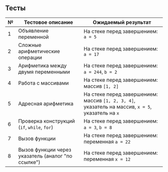 ##  Тесты

| № | Тестовое описание                                     | Ожидаемый результат                                                                               |
|---|-------------------------------------------------------|---------------------------------------------------------------------------------------------------|
| 1 | Объявление переменной                                 | На стеке перед завершением: `a = 5`                                                               |
| 2 | Сложные арифметические операции                       | На стеке перед завершением: `a = 17`                                                              |
| 3 | Арифметика между двумя переменными                    | На стеке перед завершением: `a = 244`, `b = 2`                                                    |
| 4 | Работа с массивами                                    | На стеке перед завершением: массив `[1, 2]`                                                       |
| 5 | Адресная арифметика                                   | На стеке перед завершением: массив `[1, 2, 3, 4]`, указатель на массив, `x = 5`, указатель на `x` |
| 6 | Проверка конструкций (`if`, `while`, `for`)           | На стеке перед завершением: `a = 3`, `b = 8`                                                      |
| 7 | Вызов функции                                         | На стеке перед завершением: переменная `a = 22`                                                   |
| 8 | Вызов функции через указатель (аналог "по ссылке")    | На стеке перед завершением: переменная `x = 12`                                                                    |
